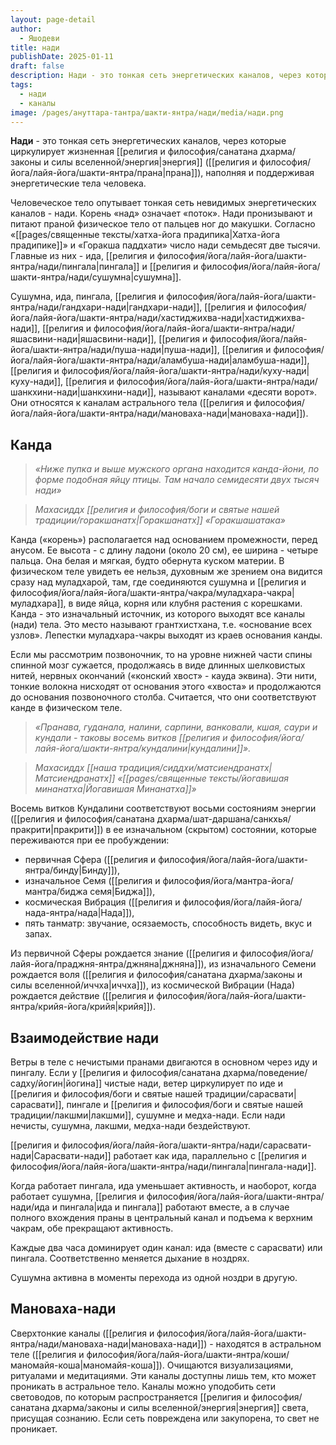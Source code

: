```yaml
---
layout: page-detail
author:
  - Яшодеви
title: нади
publishDate: 2025-01-11
draft: false
description: Нади - это тонкая сеть энергетических каналов, через которые циркулирует жизненная энергия (прана), наполняя и поддерживая энергетические тела человека.
tags:
  - нади
  - каналы
image: /pages/ануттара-тантра/шакти-янтра/нади/media/нади.png
---
```

**Нади** - это тонкая сеть энергетических каналов, через которые циркулирует жизненная [[религия и философия/санатана дхарма/законы и силы вселенной/энергия|энергия]] ([[религия и философия/йога/лайя-йога/шакти-янтра/прана|прана]]), наполняя и поддерживая энергетические тела человека.

Человеческое тело опутывает тонкая сеть невидимых энергетических каналов - нади. Корень «над» означает «поток». Нади пронизывают и питают праной физическое тело от пальцев ног до макушки. Согласно «[[pages/священные тексты/хатха-йога прадипика|Хатха-йога прадипике]]» и «Горакша паддхати» число нади семьдесят две тысячи. Главные из них - ида, [[религия и философия/йога/лайя-йога/шакти-янтра/нади/пингала|пингала]] и [[религия и философия/йога/лайя-йога/шакти-янтра/нади/сушумна|сушумна]].

Сушумна, ида, пингала, [[религия и философия/йога/лайя-йога/шакти-янтра/нади/гандхари-нади|гандхари-нади]], [[религия и философия/йога/лайя-йога/шакти-янтра/нади/хастиджихва-нади|хастиджихва-нади]], [[религия и философия/йога/лайя-йога/шакти-янтра/нади/яшасвини-нади|яшасвини-нади]], [[религия и философия/йога/лайя-йога/шакти-янтра/нади/пуша-нади|пуша-нади]], [[религия и философия/йога/лайя-йога/шакти-янтра/нади/аламбуша-нади|аламбуша-нади]], [[религия и философия/йога/лайя-йога/шакти-янтра/нади/куху-нади|куху-нади]], [[религия и философия/йога/лайя-йога/шакти-янтра/нади/шанкхини-нади|шанкхини-нади]], называют каналами «десяти ворот». Они относятся к каналам астрального тела ([[религия и философия/йога/лайя-йога/шакти-янтра/нади/мановаха-нади|мановаха-нади]]).

## Канда 
>*«Ниже пупка и выше мужского органа находится канда-йони, по форме подобная яйцу птицы. Там начало семидесяти двух тысяч нади»*
 
>*Махасиддх [[религия и философия/боги и святые нашей традиции/горакшанатх|Горакшанатх]] «Горакшашатака»*

Канда («корень») располагается над основанием промежности, перед анусом. Ее высота - с длину ладони (около 20 см), ее ширина - четыре пальца. Она белая и мягкая, будто обернута куском материи. В физическом теле увидеть ее нельзя, духовным же зрением она видится сразу над муладхарой, там, где соединяются сушумна и [[религия и философия/йога/лайя-йога/шакти-янтра/чакра/муладхара-чакра|муладхара]], в виде яйца, корня или клубня растения с корешками. Канда - это изначальный источник, из которого выходят все каналы (нади) тела. Это место называют грантхистхана, т.е. «основание всех узлов». Лепестки муладхара-чакры выходят из краев основания канды. 

Если мы рассмотрим позвоночник, то на уровне нижней части спины спинной мозг сужается, продолжаясь в виде длинных шелковистых нитей, нервных окончаний («конский хвост» - кауда эквина). Эти нити, тонкие волокна нисходят от основания этого «хвоста» и продолжаются до основания позвоночного столба. Считается, что они соответствуют канде в физическом теле. 

>*«Пранава, гуданала, налини, сарпини, ванковали, кшая, саури и кундали - таковы восемь витков [[религия и философия/йога/лайя-йога/шакти-янтра/кундалини|кундалини]]».*
 
>*Махасиддх [[наша традиция/сиддхи/матсиендранатх|Матсиендранатх]] «[[pages/священные тексты/йогавишая минанатха|Йогавишая Минанатха]]»*

Восемь витков Кундалини соответствуют восьми состояниям энергии ([[религия и философия/санатана дхарма/шат-даршана/санкхья/пракрити|пракрити]]) в ее изначальном (скрытом) состоянии, которые переживаются при ее пробуждении: 

- первичная Сфера ([[религия и философия/йога/лайя-йога/шакти-янтра/бинду|Бинду]]), 
- изначальное Семя ([[религия и философия/йога/мантра-йога/мантра/биджа семя|Биджа]]), 
- космическая Вибрация ([[религия и философия/йога/лайя-йога/нада-янтра/нада|Нада]]), 
- пять танматр: звучание, осязаемость, способность видеть, вкус и запах. 

Из первичной Сферы рождается знание ([[религия и философия/йога/лайя-йога/праджня-янтра/джняна|джняна]]), из изначального Семени рождается воля ([[религия и философия/санатана дхарма/законы и силы вселенной/иччха|иччха]]), из космической Вибрации (Нада) рождается действие ([[религия и философия/йога/лайя-йога/шакти-янтра/крийя-йога/крийя|крийя]]).

## Взаимодействие нади 
Ветры в теле с нечистыми пранами двигаются в основном через иду и пингалу. Если у [[религия и философия/санатана дхарма/поведение/садху/йогин|йогина]] чистые нади, ветер циркулирует по иде и [[религия и философия/боги и святые нашей традиции/сарасвати|сарасвати]], пингале и [[религия и философия/боги и святые нашей традиции/лакшми|лакшми]], сушумне и медха-нади. Если нади нечисты, сушумна, лакшми, медха-нади бездействуют. 

[[религия и философия/йога/лайя-йога/шакти-янтра/нади/сарасвати-нади|Сарасвати-нади]] работает как ида, параллельно с [[религия и философия/йога/лайя-йога/шакти-янтра/нади/пингала|пингала-нади]]. 

Когда работает пингала, ида уменьшает активность, и наоборот, когда работает сушумна, [[религия и философия/йога/лайя-йога/шакти-янтра/нади/ида и пингала|ида и пингала]] работают вместе, а в случае полного вхождения праны в центральный канал и подъема к верхним чакрам, обе прекращают активность. 

Каждые два часа доминирует один канал: ида (вместе с сарасвати) или пингала. Соответственно меняется дыхание в ноздрях. 

Сушумна активна в моменты перехода из одной ноздри в другую. 

## Мановаха-нади
Сверхтонкие каналы ([[религия и философия/йога/лайя-йога/шакти-янтра/нади/мановаха-нади|мановаха-нади]]) - находятся в астральном теле ([[религия и философия/йога/лайя-йога/шакти-янтра/коши/маномайя-коша|маномайя-коша]]). Очищаются визуализациями, ритуалами и медитациями. Эти каналы доступны лишь тем, кто может проникать в астральное тело. Каналы можно уподобить сети световодов, по которым распространяется [[религия и философия/санатана дхарма/законы и силы вселенной/энергия|энергия]] света, присущая сознанию. Если сеть повреждена или закупорена, то свет не проникает. 
